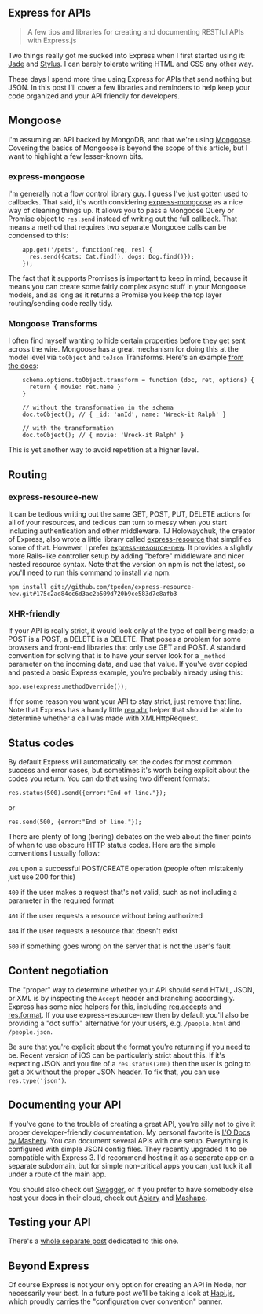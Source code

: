 Express for APIs
---

>A few tips and libraries for creating and documenting RESTful APIs with Express.js

Two things really got me sucked into Express when I first started using it: [Jade](http://jade-lang.com/) and [Stylus](http://learnboost.github.io/stylus/). I can barely tolerate writing HTML and CSS any other way.

These days I spend more time using Express for APIs that send nothing but JSON. In this post I'll cover a few libraries and reminders to help keep your code organized and your API friendly for developers.

## Mongoose

I'm assuming an API backed by MongoDB, and that we're using [Mongoose](http://mongoosejs.com/). Covering the basics of Mongoose is beyond the scope of this article, but I want to highlight a few lesser-known bits.

### express-mongoose

I'm generally not a flow control library guy. I guess I've just gotten used to callbacks. That said, it's worth considering [express-mongoose](https://github.com/LearnBoost/express-mongoose) as a nice way of cleaning things up. It allows you to pass a Mongoose Query or Promise object to `res.send` instead of writing out the full callback. That means a method that requires two separate Mongoose calls can be condensed to this:

        app.get('/pets', function(req, res) {
          res.send({cats: Cat.find(), dogs: Dog.find()});
        });

The fact that it supports Promises is important to keep in mind, because it means you can create some fairly complex async stuff in your Mongoose models, and as long as it returns a Promise you keep the top layer routing/sending code really tidy.

### Mongoose Transforms

I often find myself wanting to hide certain properties before they get sent across the wire. Mongoose has a great mechanism for doing this at the model level via  `toObject` and `toJson` Transforms. Here's an example [from the docs](http://mongoosejs.com/docs/api.html#document_Document-toObject):

        schema.options.toObject.transform = function (doc, ret, options) {
          return { movie: ret.name }
        }

        // without the transformation in the schema
        doc.toObject(); // { _id: 'anId', name: 'Wreck-it Ralph' }

        // with the transformation
        doc.toObject(); // { movie: 'Wreck-it Ralph' }

This is yet another way to avoid repetition at a higher level.

## Routing

### express-resource-new

It can be tedious writing out the same GET, POST, PUT, DELETE actions for all of your resources, and tedious can turn to messy when you start including authentication and other middleware. TJ Holowaychuk, the creator of Express, also wrote a little library called [express-resource](https://github.com/visionmedia/express-resource) that simplifies some of that. However, I prefer [express-resource-new](https://github.com/tpeden/express-resource-new). It provides a slightly more Rails-like controller setup by adding "before" middleware and nicer nested resource syntax. Note that the version on npm is not the latest, so you'll need to run this command to install via npm:

`npm install git://github.com/tpeden/express-resource-new.git#175c2ad84cc6d3ac2b509d720b9ce583d7e8afb3`

### XHR-friendly

If your API is really strict, it would look only at the type of call being made; a POST is a POST, a DELETE is a DELETE. That poses a problem for some browsers and front-end libraries that only use GET and POST. A standard convention for solving that is to have your server look for a `_method` parameter on the incoming data, and use that value. If you've ever copied and pasted a basic Express example, you're probably already using this:

`app.use(express.methodOverride());`

If for some reason you want your API to stay strict, just remove that line. Note that Express has a handy little [req.xhr](http://expressjs.com/api.html#req.xhr) helper that should be able to determine whether a call was made with XMLHttpRequest.

## Status codes

By default Express will automatically set the codes for most common success and error cases, but sometimes it's worth being explicit about the codes you return. You can do that using two different formats:

`res.status(500).send({error:"End of line."});`

or

`res.send(500, {error:"End of line."});`

There are plenty of long (boring) debates on the web about the finer points of when to use obscure HTTP status codes. Here are the simple conventions I usually follow:

`201` upon a successful POST/CREATE operation (people often mistakenly just use 200 for this)

`400` if the user makes a request that's not valid, such as not including a parameter in the required format

`401` if the user requests a resource without being authorized

`404` if the user requests a resource that doesn't exist

`500` if something goes wrong on the server that is not the user's fault

## Content negotiation

The "proper" way to determine whether your API should send HTML, JSON, or XML is by inspecting the `Accept` header and branching accordingly. Express has some nice helpers for this, including [req.accepts](http://expressjs.com/api.html#req.accepts) and [res.format](http://expressjs.com/api.html#res.format). If you use express-resource-new then by default you'll also be providing a "dot suffix" alternative for your users, e.g. `/people.html` and `/people.json`.

Be sure that you're explicit about the format you're returning if you need to be. Recent version of iOS can be particularly strict about this. If it's expecting JSON and you fire of a `res.status(200)` then the user is going to get a `OK` without the proper JSON header. To fix that, you can use `res.type('json')`.

## Documenting your API

If you've gone to the trouble of creating a great API, you're silly not to give it proper developer-friendly documentation. My personal favorite is [I/O Docs by Mashery](https://github.com/mashery/iodocs). You can document several APIs with one setup. Everything is configured with simple JSON config files. They recently upgraded it to be compatible with Express 3. I'd recommend hosting it as a separate app on a separate subdomain, but for simple non-critical apps you can just tuck it all under a route of the main app.

You should also check out [Swagger](https://github.com/wordnik/swagger-node-express), or if you prefer to have somebody else host your docs in their cloud, check out [Apiary](http://apiary.io) and [Mashape](https://www.mashape.com/).

## Testing your API

There's a [whole separate post](http://blog.strongloop.com/how-to-test-an-api-with-node-js/) dedicated to this one.

## Beyond Express

Of course Express is not your only option for creating an API in Node, nor necessarily your best. In a future post we'll be taking a look at [Hapi.js](http://hapijs.com/), which proudly carries the "configuration over convention" banner.


